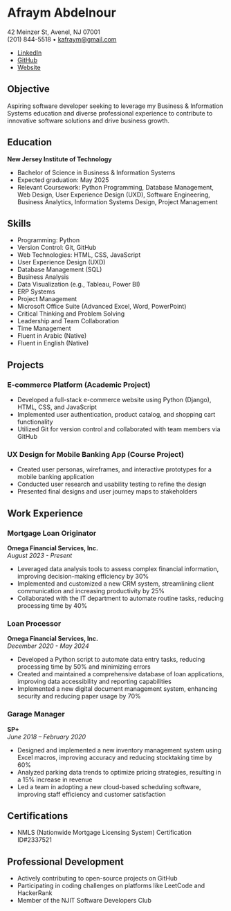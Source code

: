 # Afraym Abdelnour

42 Meinzer St, Avenel, NJ 07001  
(201) 844-5518 • kafraym@gmail.com

- [LinkedIn](https://www.linkedin.com/in/afraym-abdelnour-92b630197/)
- [GitHub](https://github.com/aabdelnour)
- [Website](https://aabdelnour.github.io/resume/)

## Objective
Aspiring software developer seeking to leverage my Business & Information Systems education and diverse professional experience to contribute to innovative software solutions and drive business growth.

## Education

**New Jersey Institute of Technology**
- Bachelor of Science in Business & Information Systems
- Expected graduation: May 2025
- Relevant Coursework: Python Programming, Database Management, Web Design, User Experience Design (UXD), Software Engineering, Business Analytics, Information Systems Design, Project Management

## Skills

- Programming: Python
- Version Control: Git, GitHub
- Web Technologies: HTML, CSS, JavaScript
- User Experience Design (UXD)
- Database Management (SQL)
- Business Analysis
- Data Visualization (e.g., Tableau, Power BI)
- ERP Systems
- Project Management
- Microsoft Office Suite (Advanced Excel, Word, PowerPoint)
- Critical Thinking and Problem Solving
- Leadership and Team Collaboration
- Time Management
- Fluent in Arabic (Native)
- Fluent in English (Native)

## Projects

### E-commerce Platform (Academic Project)
- Developed a full-stack e-commerce website using Python (Django), HTML, CSS, and JavaScript
- Implemented user authentication, product catalog, and shopping cart functionality
- Utilized Git for version control and collaborated with team members via GitHub

### UX Design for Mobile Banking App (Course Project)
- Created user personas, wireframes, and interactive prototypes for a mobile banking application
- Conducted user research and usability testing to refine the design
- Presented final designs and user journey maps to stakeholders

## Work Experience

### Mortgage Loan Originator
**Omega Financial Services, Inc.**  
*August 2023 - Present*

- Leveraged data analysis tools to assess complex financial information, improving decision-making efficiency by 30%
- Implemented and customized a new CRM system, streamlining client communication and increasing productivity by 25%
- Collaborated with the IT department to automate routine tasks, reducing processing time by 40%

### Loan Processor
**Omega Financial Services, Inc.**  
*December 2020 - May 2024*

- Developed a Python script to automate data entry tasks, reducing processing time by 50% and minimizing errors
- Created and maintained a comprehensive database of loan applications, improving data accessibility and reporting capabilities
- Implemented a new digital document management system, enhancing security and reducing paper usage by 70%

### Garage Manager
**SP+**  
*June 2018 – February 2020*

- Designed and implemented a new inventory management system using Excel macros, improving accuracy and reducing stocktaking time by 60%
- Analyzed parking data trends to optimize pricing strategies, resulting in a 15% increase in revenue
- Led a team in adopting a new cloud-based scheduling software, improving staff efficiency and customer satisfaction

## Certifications

- NMLS (Nationwide Mortgage Licensing System) Certification ID#2337521

## Professional Development

- Actively contributing to open-source projects on GitHub
- Participating in coding challenges on platforms like LeetCode and HackerRank
- Member of the NJIT Software Developers Club